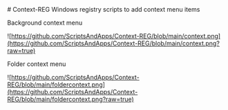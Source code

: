 <meta name="google-site-verification" content="pJtV2ln1OAIrpjE8jLMrycZSqOKlm3DnTti1PytBY1M" />
# Context-REG
Windows registry scripts to add context menu items

Background context menu

![https://github.com/ScriptsAndApps/Context-REG/blob/main/context.png](https://github.com/ScriptsAndApps/Context-REG/blob/main/context.png?raw=true)

Folder context menu

![https://github.com/ScriptsAndApps/Context-REG/blob/main/foldercontext.png](https://github.com/ScriptsAndApps/Context-REG/blob/main/foldercontext.png?raw=true)
